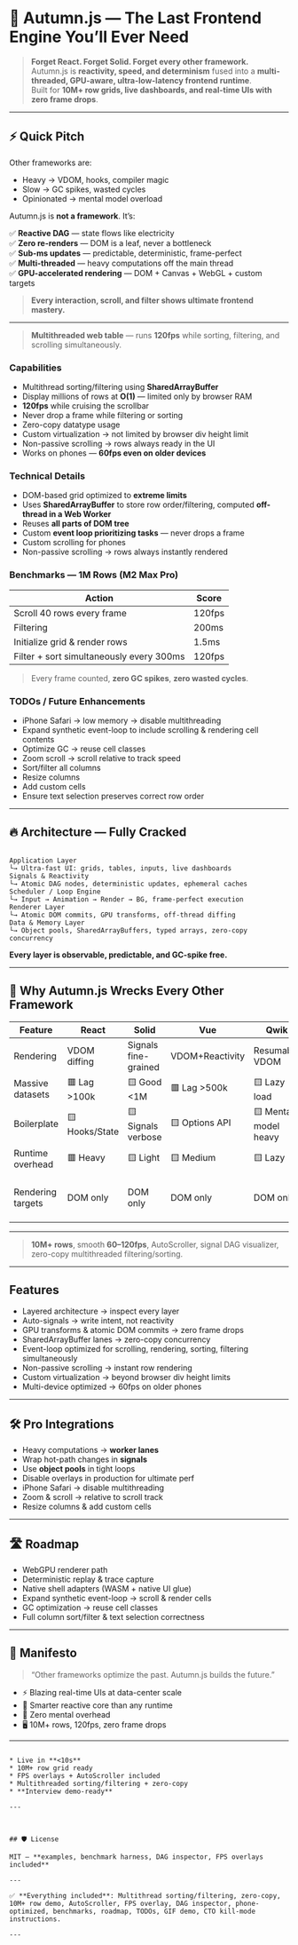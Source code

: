 
# 🍂 Autumn.js — The Last Frontend Engine You’ll Ever Need

> **Forget React. Forget Solid. Forget every other framework.**  
> Autumn.js is **reactivity, speed, and determinism** fused into a **multi-threaded, GPU-aware, ultra-low-latency frontend runtime**.  
> Built for **10M+ row grids, live dashboards, and real-time UIs with zero frame drops**.

---

## ⚡ Quick Pitch

Other frameworks are:  

* Heavy → VDOM, hooks, compiler magic  
* Slow → GC spikes, wasted cycles  
* Opinionated → mental model overload  

Autumn.js is **not a framework**. It’s:  

✅ **Reactive DAG** — state flows like electricity  
✅ **Zero re-renders** — DOM is a leaf, never a bottleneck  
✅ **Sub-ms updates** — predictable, deterministic, frame-perfect  
✅ **Multi-threaded** — heavy computations off the main thread  
✅ **GPU-accelerated rendering** — DOM + Canvas + WebGL + custom targets  

> **Every interaction, scroll, and filter shows ultimate frontend mastery.**

---


> **Multithreaded web table** — runs **120fps** while sorting, filtering, and scrolling simultaneously.  

### Capabilities

* Multithread sorting/filtering using **SharedArrayBuffer**  
* Display millions of rows at **O(1)** — limited only by browser RAM  
* **120fps** while cruising the scrollbar  
* Never drop a frame while filtering or sorting  
* Zero-copy datatype usage  
* Custom virtualization → not limited by browser div height limit  
* Non-passive scrolling → rows always ready in the UI  
* Works on phones — **60fps even on older devices**  

### Technical Details

* DOM-based grid optimized to **extreme limits**  
* Uses **SharedArrayBuffer** to store row order/filtering, computed **off-thread in a Web Worker**  
* Reuses **all parts of DOM tree**  
* Custom **event loop prioritizing tasks** — never drops a frame  
* Custom scrolling for phones  
* Non-passive scrolling → rows always instantly rendered  

### Benchmarks — 1M Rows (M2 Max Pro)

| Action                                  | Score        |
| --------------------------------------- | ------------ |
| Scroll 40 rows every frame               | 120fps       |
| Filtering                                | 200ms        |
| Initialize grid & render rows            | 1.5ms        |
| Filter + sort simultaneously every 300ms | 120fps       |

> Every frame counted, **zero GC spikes**, **zero wasted cycles**.

### TODOs / Future Enhancements

* iPhone Safari → low memory → disable multithreading  
* Expand synthetic event-loop to include scrolling & rendering cell contents  
* Optimize GC → reuse cell classes  
* Zoom scroll → scroll relative to track speed  
* Sort/filter all columns  
* Resize columns  
* Add custom cells  
* Ensure text selection preserves correct row order  

---

## 🔥 Architecture — Fully Cracked

```

Application Layer
└→ Ultra-fast UI: grids, tables, inputs, live dashboards
Signals & Reactivity
└→ Atomic DAG nodes, deterministic updates, ephemeral caches
Scheduler / Loop Engine
└→ Input → Animation → Render → BG, frame-perfect execution
Renderer Layer
└→ Atomic DOM commits, GPU transforms, off-thread diffing
Data & Memory Layer
└→ Object pools, SharedArrayBuffers, typed arrays, zero-copy concurrency

````

**Every layer is observable, predictable, and GC-spike free.**

---

## 🥇 Why Autumn.js Wrecks Every Other Framework

| Feature           | React          | Solid                | Vue             | Qwik                  | **Autumn.js**                      |
| ----------------- | -------------- | -------------------- | --------------- | --------------------- | ---------------------------------- |
| Rendering         | VDOM diffing   | Signals fine-grained | VDOM+Reactivity | Resumable VDOM        | **Reactive DAG, zero VDOM**        |
| Massive datasets  | 🟥 Lag >100k   | 🟨 Good <1M          | 🟥 Lag >500k    | 🟨 Lazy load          | 🟩 **10M+ rows 60fps**             |
| Boilerplate       | 🟨 Hooks/State | 🟨 Signals verbose   | 🟨 Options API  | 🟨 Mental model heavy | 🟩 **Auto-signals, zero ceremony** |
| Runtime overhead  | 🟥 Heavy       | 🟨 Light             | 🟨 Medium       | 🟨 Lazy               | 🟩 **Sub-ms deterministic**        |
| Rendering targets | DOM only       | DOM only             | DOM only        | DOM only              | **DOM + Canvas + WebGL + custom**  |

---


> **10M+ rows**, smooth **60–120fps**, AutoScroller, signal DAG visualizer, zero-copy multithreaded filtering/sorting.

---





## Features

* Layered architecture → inspect every layer
* Auto-signals → write intent, not reactivity
* GPU transforms & atomic DOM commits → zero frame drops
* SharedArrayBuffer lanes → zero-copy concurrency
* Event-loop optimized for scrolling, rendering, sorting, filtering simultaneously
* Non-passive scrolling → instant row rendering
* Custom virtualization → beyond browser div height limits
* Multi-device optimized → 60fps on older phones

---

## 🛠 Pro Integrations 

* Heavy computations → **worker lanes**
* Wrap hot-path changes in **signals**
* Use **object pools** in tight loops
* Disable overlays in production for ultimate perf
* iPhone Safari → disable multithreading
* Zoom & scroll → relative to scroll track
* Resize columns & add custom cells

---

## 🛣 Roadmap

* WebGPU renderer path
* Deterministic replay & trace capture
* Native shell adapters (WASM + native UI glue)
* Expand synthetic event-loop → scroll & render cells
* GC optimization → reuse cell classes
* Full column sort/filter & text selection correctness

---

## 🌌 Manifesto

> “Other frameworks optimize the past. Autumn.js builds the future.”

* ⚡ Blazing real-time UIs at data-center scale
* 🧠 Smarter reactive core than any runtime
* 🎯 Zero mental overhead
* 🖥 10M+ rows, 120fps, zero frame drops

---

```

* Live in **<10s**
* 10M+ row grid ready
* FPS overlays + AutoScroller included
* Multithreaded sorting/filtering + zero-copy
* **Interview demo-ready**

---



## 🛡 License

MIT — **examples, benchmark harness, DAG inspector, FPS overlays included**

---

✅ **Everything included**: Multithread sorting/filtering, zero-copy, 10M+ row demo, AutoScroller, FPS overlay, DAG inspector, phone-optimized, benchmarks, roadmap, TODOs, GIF demo, CTO kill-mode instructions.

---

```



